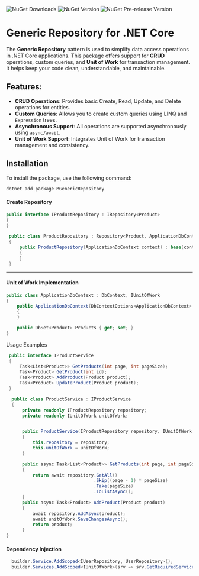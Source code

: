 ﻿
![NuGet Downloads](https://img.shields.io/nuget/dt/MGenericRepository.svg)
![NuGet Version](https://img.shields.io/nuget/v/MGenericRepository.svg)
![NuGet Pre-release Version](https://img.shields.io/nuget/vpre/MGenericRepository.svg)


# Generic Repository for .NET Core

The **Generic Repository** pattern is used to simplify data access operations in .NET Core applications. This package offers support for **CRUD** operations, custom queries, and **Unit of Work** for transaction management. It helps keep your code clean, understandable, and maintainable.

## Features:
- **CRUD Operations**: Provides basic Create, Read, Update, and Delete operations for entities.
- **Custom Queries**: Allows you to create custom queries using LINQ and `Expression` trees.
- **Asynchronous Support**: All operations are supported asynchronously using `async/await`.
- **Unit of Work Support**: Integrates Unit of Work for transaction management and consistency.

## Installation

To install the package, use the following command:

```bash
dotnet add package MGenericRepository 
```

#### Create Repository
```csharp
public interface IProductRepository : IRepository<Product>
{
}

 public class ProductRepository : Repository<Product, ApplicationDbContext>, IProductRepository
 {
     public ProductRepository(ApplicationDbContext context) : base(context)
     {
     }
 }

```

----

#### Unit of Work Implementation

```csharp
public class ApplicationDbContext : DbContext, IUnitOfWork
{
    public ApplicationDbContext(DbContextOptions<ApplicationDbContext> options) : base(options)
    {
    }

    public DbSet<Product> Products { get; set; }  
}
```
Usage Examples
```csharp
 public interface IProductService
 {
     Task<List<Product>> GetProducts(int page, int pageSize);
     Task<Product> GetProduct(int id);
     Task<Product> AddProduct(Product product);
     Task<Product> UpdateProduct(Product product);
 }

  public class ProductService : IProductService
  {
      private readonly IProductRepository repository;
      private readonly IUnitOfWork unitOfWork;


      public ProductService(IProductRepository repository, IUnitOfWork unitOfWork)
      {
          this.repository = repository;
          this.unitOfWork = unitOfWork;
      }

      public async Task<List<Product>> GetProducts(int page, int pageSize)
      {
          return await repository.GetAll()
                                 .Skip((page - 1) * pageSize) 
                                 .Take(pageSize)
                                 .ToListAsync();
      }
      public async Task<Product> AddProduct(Product product)
      {
          await repository.AddAsync(product);
          await unitOfWork.SaveChangesAsync();
          return product;
      }
}
```

#### Dependency Injection
```csharp
  builder.Service.AddScoped<IUserRepository, UserRepository>();
  builder.Services.AddScoped<IUnitOfWork>(srv => srv.GetRequiredService<ApplicationDbContext>());

```
